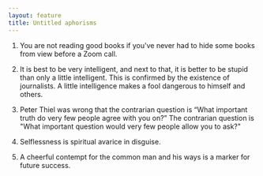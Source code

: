 ```yaml
---
layout: feature
title: Untitled aphorisms
---
```


1. You are not reading good books if you've never had to hide some books from view before a Zoom call.

2. It is best to be very intelligent, and next to that, it is better to be stupid than only a little intelligent. This is confirmed by the existence of journalists. A little intelligence makes a fool dangerous to himself and others.

3. Peter Thiel was wrong that the contrarian question is “What important truth do very few people agree with you on?” The contrarian question is "What important question would very few people allow you to ask?"

4. Selflessness is spiritual avarice in disguise. 

5. A cheerful contempt for the common man and his ways is a marker for future success.
